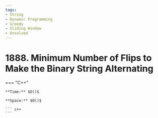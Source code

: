 ```yaml
---
tags:
- String
- Dynamic Programming
- Greedy
- Sliding Window
- Unsolved
---
```



# 1888. Minimum Number of Flips to Make the Binary String Alternating

=== "C++"

    **Time:** $O()$

    **Space:** $O()$

    ``` c++
    ```